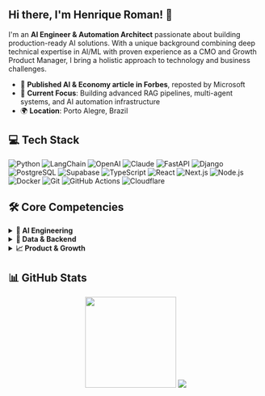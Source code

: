 ## Hi there, I'm Henrique Roman! 👋

I'm an **AI Engineer & Automation Architect** passionate about building production-ready AI solutions. With a unique background combining deep technical expertise in AI/ML with proven experience as a CMO and Growth Product Manager, I bring a holistic approach to technology and business challenges.

- 📰 **Published AI & Economy article in Forbes**, reposted by Microsoft
- 🤖 **Current Focus**: Building advanced RAG pipelines, multi-agent systems, and AI automation infrastructure
- 🌍 **Location**: Porto Alegre, Brazil


## 💻 Tech Stack

![Python](https://img.shields.io/badge/Python-3776AB?style=for-the-badge&logo=python&logoColor=white)
![LangChain](https://img.shields.io/badge/LangChain-2C3E50?style=for-the-badge&logo=langchain&logoColor=white)
![OpenAI](https://img.shields.io/badge/OpenAI-412991?style=for-the-badge&logo=openai&logoColor=white)
![Claude](https://img.shields.io/badge/Claude-6B46C1?style=for-the-badge&logo=anthropic&logoColor=white)
![FastAPI](https://img.shields.io/badge/FastAPI-009688?style=for-the-badge&logo=fastapi&logoColor=white)
![Django](https://img.shields.io/badge/Django-092E20?style=for-the-badge&logo=django&logoColor=white)
![PostgreSQL](https://img.shields.io/badge/PostgreSQL-316192?style=for-the-badge&logo=postgresql&logoColor=white)
![Supabase](https://img.shields.io/badge/Supabase-3FCF8E?style=for-the-badge&logo=supabase&logoColor=white)
![TypeScript](https://img.shields.io/badge/TypeScript-007ACC?style=for-the-badge&logo=typescript&logoColor=white)
![React](https://img.shields.io/badge/React-20232A?style=for-the-badge&logo=react&logoColor=61DAFB)
![Next.js](https://img.shields.io/badge/Next.js-000000?style=for-the-badge&logo=next.js&logoColor=white)
![Node.js](https://img.shields.io/badge/Node.js-43853D?style=for-the-badge&logo=node.js&logoColor=white)
![Docker](https://img.shields.io/badge/Docker-2496ED?style=for-the-badge&logo=docker&logoColor=white)
![Git](https://img.shields.io/badge/Git-F05032?style=for-the-badge&logo=git&logoColor=white)
![GitHub Actions](https://img.shields.io/badge/GitHub_Actions-2088FF?style=for-the-badge&logo=github-actions&logoColor=white)
![Cloudflare](https://img.shields.io/badge/Cloudflare-F38020?style=for-the-badge&logo=cloudflare&logoColor=white)


## 🛠️ Core Competencies

<details>
<summary><b>🤖 AI Engineering</b></summary>

- **LLM Frameworks**: LangChain, LangGraph, CrewAI, Flowise, Langflow
- **Models**: OpenAI GPT series, Anthropic Claude, Meta LLaMA, Google Gemini
- **Architecture**: RAG Pipelines, Multi-Agent Systems, Semantic Search
- **Vector Databases**: Pinecone, Chroma, Weaviate, Qdrant
- **Embeddings & Fine-Tuning**: Custom model optimization and deployment

</details>

<details>
<summary><b>💾 Data & Backend</b></summary>

- **Languages**: Python (Advanced), SQL (Advanced), JavaScript/TypeScript
- **Frameworks**: FastAPI, Django, Flask, Node.js
- **Databases**: PostgreSQL, SQLite, Supabase, Vector DBs
- **ETL & Data**: Pandas, NumPy, ETL Pipeline Design, Data Modeling
- **APIs**: RESTful, GraphQL, WebSockets, Microservices Architecture

</details>

<details>
<summary><b>📈 Product & Growth</b></summary>

- **Strategy**: Go-to-Market, C-Level Strategy Development, Team Building
- **Product**: Agile, Roadmaps, Backlog Management, Release Planning
- **Growth**: A/B Testing, Funnel Analytics, Conversion Optimization
- **Marketing**: Automation, CRM, Multi-channel Campaign Management

</details>


## 📊 GitHub Stats

<div align="center">
  <img height="180em" src="https://github-readme-stats.vercel.app/api/top-langs/?username=iqueroman&theme=dark&show_icons=true&hide_border=true&layout=compact" />
  <img src="https://github-readme-streak-stats.herokuapp.com/?user=iqueroman&theme=dark&hide_border=true" />
</div>
